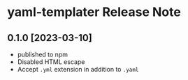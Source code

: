 # yaml-templater Release Note

## 0.1.0 [2023-03-10]

* published to npm
* Disabled HTML escape
* Accept `.yml` extension in addition to `.yaml`
